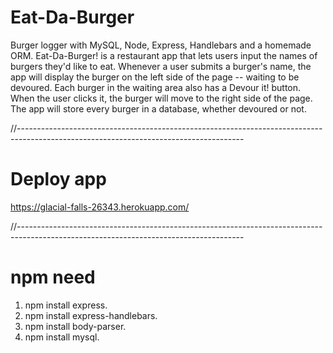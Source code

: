# Eat-Da-Burger
Burger logger with MySQL, Node, Express, Handlebars and a homemade ORM. Eat-Da-Burger! is a restaurant app that lets users input the names of burgers they'd like to eat. Whenever a user submits a burger's name, the app will display the burger on the left side of the page -- waiting to be devoured. Each burger in the waiting area also has a Devour it! button. When the user clicks it, the burger will move to the right side of the page. The app will store every burger in a database, whether devoured or not.

//--------------------------------------------------------------------------------------------------------------------------------------
# Deploy app
https://glacial-falls-26343.herokuapp.com/

//--------------------------------------------------------------------------------------------------------------------------------------
# npm need 

1) npm install express.
2) npm install express-handlebars.
3) npm install body-parser.
4) npm install mysql.
